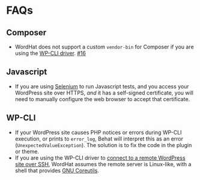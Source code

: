 # FAQs

## Composer
* WordHat does not support a custom `vendor-bin` for Composer if you are using the [WP-CLI driver](drivers.html). [#16](https://github.com/paulgibbs/behat-wordpress-extension/issues/16)

## Javascript
* If you are using [Selenium](http://docs.seleniumhq.org/download/) to run Javascript tests, and you access your WordPress site over HTTPS, *and* it has a self-signed certificate, you will need to manually configure the web browser to accept that certificate.

## WP-CLI
* If your WordPress site causes PHP notices or errors during WP-CLI execution, or prints to `error_log`, Behat will interpret this as an error (`UnexpectedValueException`). The solution is to fix the code in the plugin or theme.
* If you are using the WP-CLI driver to [connect to a remote WordPress site over SSH](https://wp-cli.org/blog/version-0.24.0.html#but-wait-whats-the-ssh-in-there), WordHat assumes the remote server is Linux-like, with a shell that provides [GNU Coreutils](https://www.gnu.org/software/coreutils/coreutils.html).
